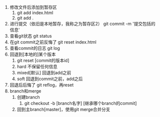 1. 修改文件后添加到暂存区
   1. git add index.html
   2. git add .
2. 进行提交（依旧是本地暂存，我称之为暂存区2）
git commit -m '提交包括的信息'
3. 查看git状态
git status
4. 在git commit之前反悔了
git reset index.html
5. 查看commit的日志
git log
6. 回退到[本地的]某个版本
   1. git reset [commit的版本id]
   2. hard 不保留任何信息
   3. mixed[默认] 回退到add之前
   4. soft 回退到commit之前，add之后
7. 回退后后悔了
git reflog，再reset
8. branch和merge
   1. 创建branch
      1. git checkout -b [branch名字] [继承哪个branch的commit]
   2. 回到主branch[master]，使用git merge合并分支